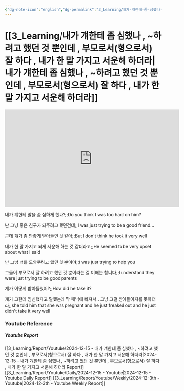 ```yaml
---
{"dg-note-icon":"english","dg-permalink":"3_Learning/내가-걔한테-좀-심했나-,-~하려고-했던-것-뿐인데-,-부모로서(형으로서)-잘-하다-,-내가-한-말-가지고-서운해-하더라","created-date":"2024-12-15 12:40:54 pm","date":"2024-12-15","type":"youtube","tags":["youtube","english","flashcards"],"aliases":null,"youtuber":"빨모쌤","channelName":"라이브 아카데미","link":"https://www.youtube.com/watch?v=STwkuz9na0g","img":"https://img.youtube.com/vi/STwkuz9na0g/0.jpg","dg-publish":true,"permalink":"/3_Learning/내가-걔한테-좀-심했나-,-~하려고-했던-것-뿐인데-,-부모로서(형으로서)-잘-하다-,-내가-한-말-가지고-서운해-하더라/","dgPassFrontmatter":true,"noteIcon":"english"}
---
```


# [[3_Learning/내가 걔한테 좀 심했나 , ~하려고 했던 것 뿐인데 , 부모로서(형으로서) 잘 하다 , 내가 한 말 가지고 서운해 하더라\|내가 걔한테 좀 심했나 , ~하려고 했던 것 뿐인데 , 부모로서(형으로서) 잘 하다 , 내가 한 말 가지고 서운해 하더라]]


<div class="container-root"><span></span></div><div><div class="container-root"><iframe width="560" height="315" src="https://www.youtube.com/embed/STwkuz9na0g" title="YouTube video player" frameborder="0" allow="accelerometer; autoplay; clipboard-write; encrypted-media; gyroscope; picture-in-picture; web-share" allowfullscreen=""></iframe></div></div>

내가 걔한테 말을 좀 심하게 했나?;;Do you think I was too hard on him?
<!--SR:!2025-02-04,19,270-->
난 그냥 좋은 친구가 되주려고 했던건데;;I was just trying to be a good friend...
<!--SR:!2025-01-23,7,270-->
근데 걔가 좀 안좋게 받아들인 것 같아;;But I don't think he took it very well
<!--SR:!2025-02-03,16,290-->
내가 한 말 가지고 되게 서운해 하는 것 같더라고;;He seemed to be very upset about what I said
<!--SR:!2025-01-18,3,230-->

난 그냥 너를 도와주려고 했던 것 뿐이야;;I was just trying to help you
<!--SR:!2025-02-02,16,290-->
그들이 부모로서 잘 하려고 했던 것 뿐이라는 걸 이해는 합니다;;I understand they were just trying to be good parents
<!--SR:!2025-01-17,14,290-->

걔가 어떻게 받아들였어?;;How did he take it?
<!--SR:!2025-03-22,63,310-->
걔가 그한테 임신했다고 말했는데 막 패닉에 빠져서.. 그냥 그걸 받아들이지를 못하더라;;she told him that she was pregnant and he just freaked out and he just didn't take it very well
<!--SR:!2025-02-02,16,290-->






### Youtube Reference
##### Youtube Report
[[3_Learning/Report/Youtube/2024-12-15 - 내가 걔한테 좀 심했나 , ~하려고 했던 것 뿐인데 , 부모로서(형으로서) 잘 하다 , 내가 한 말 가지고 서운해 하더라\|2024-12-15 - 내가 걔한테 좀 심했나 , ~하려고 했던 것 뿐인데 , 부모로서(형으로서) 잘 하다 , 내가 한 말 가지고 서운해 하더라 Report]]
[[3_Learning/Report/Youtube/Daily/2024-12-15 - Youtube\|2024-12-15 - Youtube Daily Report]]
[[3_Learning/Report/Youtube/Weekly/2024-12-3th - Youtube\|2024-12-3th - Youtube Weekly Report]]

